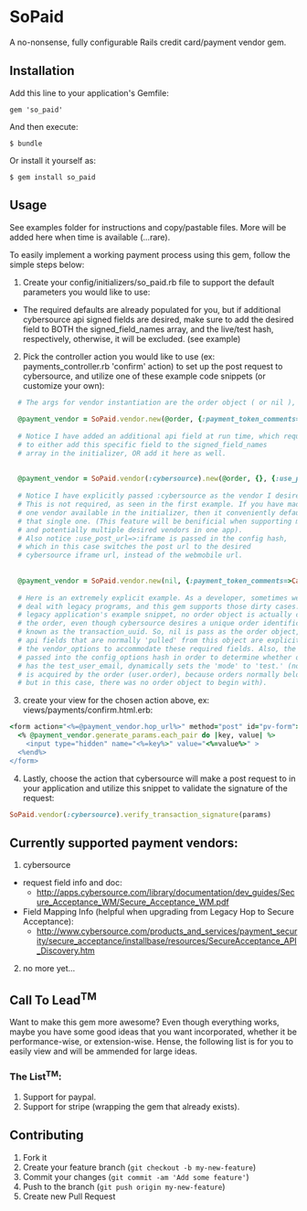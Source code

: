 # SoPaid

A no-nonsense, fully configurable Rails credit card/payment vendor gem.

## Installation

Add this line to your application's Gemfile:

    gem 'so_paid'

And then execute:

    $ bundle

Or install it yourself as:

    $ gem install so_paid

## Usage

See examples folder for instructions and copy/pastable files. More will be added here when time is available (...rare).

To easily implement a working payment process using this gem, follow the simple steps below:

1. Create your config/initializers/so_paid.rb file to support the default parameters you would like to use:
  *  The required defaults are already populated for you, but if additional cybersource api signed fields are desired, make sure to add the desired field to BOTH the signed_field_names array, and the live/test hash, respectively, otherwise, it will be excluded. (see example)
2. Pick the controller action you would like to use (ex: payments_controller.rb 'confirm' action) to set up the post request to cybersource, and utilize one of these example code snippets (or customize your own):
  ```ruby
    # The args for vendor instantiation are the order object ( or nil ), additional api fields (vendor_options) hash, and the config_options hash.
    
    @payment_vendor = SoPaid.vendor.new(@order, {:payment_token_comments=>@payment.comments}, {})
    
    # Notice I have added an additional api field at run time, which requires me 
    # to either add this specific field to the signed_field_names 
    # array in the initializer, OR add it here as well.
    
    
    @payment_vendor = SoPaid.vendor(:cybersource).new(@order, {}, {:use_post_url=>:iframe})
    
    # Notice I have explicitly passed :cybersource as the vendor I desire to use. 
    # This is not required, as seen in the first example. If you have made only 
    # one vendor available in the initializer, then it conveniently defaults to 
    # that single one. (This feature will be benificial when supporting multitenancy 
    # and potentially multiple desired vendors in one app).
    # Also notice :use_post_url=>:iframe is passed in the config hash, 
    # which in this case switches the post url to the desired 
    # cybersource iframe url, instead of the webmobile url.
    
    
    @payment_vendor = SoPaid.vendor.new(nil, {:payment_token_comments=>CartItem.description(@user.cart_items), :amount=>@template.number_with_precision(@cart_total,2), :reference_number=>r_num, :transaction_uuid=>"sun_"+ r_num, :merchant_defined_data99=>@user.id.to_s}, {:current_user=>@user})
    
    # Here is an extremely explicit example. As a developer, sometimes we have to 
    # deal with legacy programs, and this gem supports those dirty cases. In this 
    # legacy application's example snippet, no order object is actually created before 
    # the order, even though cybersource desires a unique order identification number, 
    # known as the transaction_uuid. So, nil is pass as the order object, and the needed 
    # api fields that are normally 'pulled' from this object are explicitly passed in to 
    # the vendor_options to accommodate these required fields. Also, the current_user is 
    # passed into the config_options hash in order to determine whether or not that user 
    # has the test_user_email, dynamically sets the 'mode' to 'test.' (normally, the user 
    # is acquired by the order (user.order), because orders normally belong to users, 
    # but in this case, there was no order object to begin with).
  ```

3.  create your view for the chosen action above, ex: views/payments/confirm.html.erb:
  ```ruby
  <form action="<%=@payment_vendor.hop_url%>" method="post" id="pv-form">
    <% @payment_vendor.generate_params.each_pair do |key, value| %>
      <input type="hidden" name="<%=key%>" value="<%=value%>" >
    <%end%>
  </form>

  ```

4.  Lastly, choose the action that cybersource will make a post request to in your application and utilize this snippet to validate the signature of the request:
  ```ruby
  SoPaid.vendor(:cybersource).verify_transaction_signature(params)
  ```





## Currently supported payment vendors:

1. cybersource
  *  request field info and doc:
      *  http://apps.cybersource.com/library/documentation/dev_guides/Secure_Acceptance_WM/Secure_Acceptance_WM.pdf
  *  Field Mapping Info (helpful when upgrading from Legacy Hop to Secure Acceptance):
      *  http://www.cybersource.com/products_and_services/payment_security/secure_acceptance/installbase/resources/SecureAcceptance_API_Discovery.htm  
2. no more yet...


## Call To Lead<sup>TM</sup>

  Want to make this gem more awesome? Even though everything works, maybe you have some good ideas that you want incorporated, whether it be performance-wise, or extension-wise. Hense, the following list is for you to easily view and will be ammended for large ideas.

### The List<sup>TM</sup>:
  1. Support for paypal.
  2. Support for stripe (wrapping the gem that already exists).


## Contributing

1. Fork it
2. Create your feature branch (`git checkout -b my-new-feature`)
3. Commit your changes (`git commit -am 'Add some feature'`)
4. Push to the branch (`git push origin my-new-feature`)
5. Create new Pull Request

